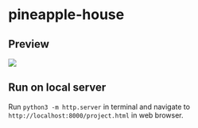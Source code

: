 # pineapple-house
## Preview
![](https://github.com/jennifershan/pineapple-house/blob/main/pineapple-house.gif)

## Run on local server
Run `python3 -m http.server` in terminal and navigate to `http://localhost:8000/project.html` in web browser.

